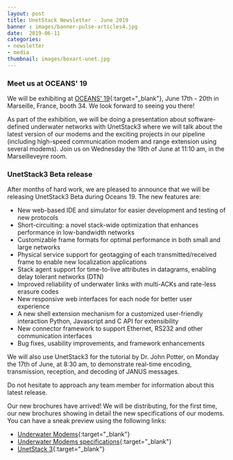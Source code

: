 ```yaml
---
layout: post
title: UnetStack Newsletter - June 2019
banner : images/banner-pulse-articles4.jpg
date:  2019-06-11
categories:
- newsletter
- media
thumbnail: images/boxart-unet.jpg
---
```


### Meet us at OCEANS' 19
We will be exhibiting at [OCEANS' 19](http://www.oceans19mtsieeemarseille.org/){:target="_blank"}, June 17th - 20th in Marseille, France, booth 34. We look forward to seeing you there! 

As part of the exhibition, we will be doing a presentation about software-defined underwater networks with UnetStack3 where we will talk about the latest version of our modems and the exciting projects in our pipeline (including high-speed communication modem and range extension using several modems). Join us on Wednesday the 19th of June at 11:10 am, in the Marseilleveyre room.

### UnetStack3 Beta release
After months of hard work, we are pleased to announce that we will be releasing UnetStack3 Beta during Oceans 19.
The new features are:
- New web-based IDE and simulator for easier development and testing of new protocols
- Short-circuiting: a novel stack-wide optimization that enhances performance in low-bandwidth networks
- Customizable frame formats for optimal performance in both small and large networks
- Physical service support for geotagging of each transmitted/received frame to enable new localization applications
- Stack agent support for time-to-live attributes in datagrams, enabling delay tolerant networks (DTN)
- Improved reliability of underwater links with multi-ACKs and rate-less erasure codes
- New responsive web interfaces for each node for better user experience
- A new shell extension mechanism for a customized user-friendly interaction
Python, Javascript and C API for extensibility
- New connector framework to support Ethernet, RS232 and other communication interfaces
- Bug fixes, usability improvements, and framework enhancements

We will also use UnetStack3 for the tutorial by Dr. John Potter, on Monday the 17th of June, at 8:30 am, to demonstrate real-time encoding, transmission, reception, and decoding of JANUS messages. 

Do not hesitate to approach any team member for information about this latest release.

Our new brochures have arrived!
We will be distributing, for the first time, our new brochures showing in detail the new specifications of our modems.
You can have a sneak preview using the following links:
-  [Underwater Modems](https://subnero.com/brochures/Subnero-Modem-Brochure.pdf){:target="_blank"}
-  [Underwater Modems specifications](https://subnero.com/brochures/Subnero-Modem-Specifications.pdf){:target="_blank"}
-  [UnetStack 3](https://subnero.com/brochures/UnetStack-Brochure-v3.0.pdf){:target="_blank"}
